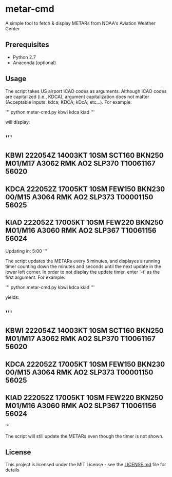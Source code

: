 # metar-cmd
A simple tool to fetch &amp; display METARs from NOAA's Aviation Weather Center

## Prerequisites

- Python 2.7
- Anaconda (optional)

## Usage
The script takes US airport ICAO codes as arguments. Although ICAO codes are capitalized (i.e., KDCA), argument capitalization 
does not matter (Acceptable inputs: kdca; KDCA; kDcA; etc...). For example:

'''
python metar-cmd.py kbwi kdca kiad
'''

will display:

'''
---------------------------------------------------------------------------------------
KBWI 222054Z 14003KT 10SM SCT160 BKN250 M01/M17 A3062 RMK AO2 SLP370 T10061167 56020
---------------------------------------------------------------------------------------
KDCA 222052Z 17005KT 10SM FEW150 BKN230 00/M15 A3064 RMK AO2 SLP373 T00001150 56025
---------------------------------------------------------------------------------------
KIAD 222052Z 17005KT 10SM FEW220 BKN250 M01/M16 A3060 RMK AO2 SLP367 T10061156 56024
---------------------------------------------------------------------------------------
Updating in: 5:00
'''

The script updates the METARs every 5 minutes, and displayes a running timer counting down the minutes and seconds until the next
update in the lower left corner. In order to not display the update timer, enter '-t' as the first argument. For example:

'''
python metar-cmd.py kbwi kdca kiad
'''

yields:

'''
---------------------------------------------------------------------------------------
KBWI 222054Z 14003KT 10SM SCT160 BKN250 M01/M17 A3062 RMK AO2 SLP370 T10061167 56020
---------------------------------------------------------------------------------------
KDCA 222052Z 17005KT 10SM FEW150 BKN230 00/M15 A3064 RMK AO2 SLP373 T00001150 56025
---------------------------------------------------------------------------------------
KIAD 222052Z 17005KT 10SM FEW220 BKN250 M01/M16 A3060 RMK AO2 SLP367 T10061156 56024
---------------------------------------------------------------------------------------
'''

The script will still update the METARs even though the timer is not shown.



## License

This project is licensed under the MIT License - see the [LICENSE.md](LICENSE.md) file for details

